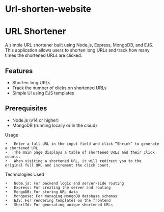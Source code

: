 # Url-shorten-website
# URL Shortener

A simple URL shortener built using Node.js, Express, MongoDB, and EJS. This application allows users to shorten long URLs and track how many times the shortened URLs are clicked.

## Features
- Shorten long URLs
- Track the number of clicks on shortened URLs
- Simple UI using EJS templates

## Prerequisites
- Node.js (v14 or higher)
- MongoDB (running locally or in the cloud)

Usage

	•	Enter a full URL in the input field and click “Shrink” to generate a shortened URL.
	•	The main page displays a table of shortened URLs and their click counts.
	•	When visiting a shortened URL, it will redirect you to the original full URL and increment the click count.

Technologies Used

	•	Node.js: For backend logic and server-side routing
	•	Express: For creating the server and routing
	•	MongoDB: For storing URL data
	•	Mongoose: For managing MongoDB database schemas
	•	EJS: For rendering templates on the frontend
	•	ShortId: For generating unique shortened URLs
